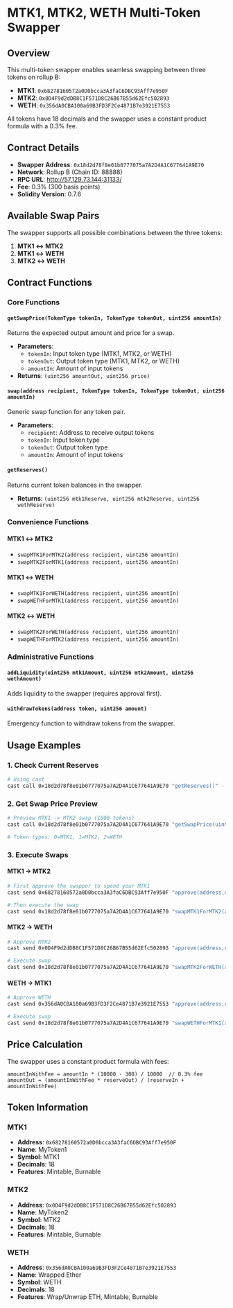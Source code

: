 # MTK1, MTK2, WETH Multi-Token Swapper

## Overview

This multi-token swapper enables seamless swapping between three tokens on rollup B:
- **MTK1**: `0x68278160572a0D0bcca3A3faC6DBC93Aff7e950F`
- **MTK2**: `0x0D4F9d2dDB8C1F571D8C26B67B55d62Efc502893`
- **WETH**: `0x356dA0CBA100a69B3FD3F2Ce4871B7e3921E7553`

All tokens have 18 decimals and the swapper uses a constant product formula with a 0.3% fee.

## Contract Details

- **Swapper Address**: `0x18d2d78f8e01b0777075a7A2D4A1C677641A9E70`
- **Network**: Rollup B (Chain ID: 88888)
- **RPC URL**: http://57.129.73.144:31133/
- **Fee**: 0.3% (300 basis points)
- **Solidity Version**: 0.7.6

## Available Swap Pairs

The swapper supports all possible combinations between the three tokens:

1. **MTK1 ↔ MTK2**
2. **MTK1 ↔ WETH**
3. **MTK2 ↔ WETH**

## Contract Functions

### Core Functions

#### `getSwapPrice(TokenType tokenIn, TokenType tokenOut, uint256 amountIn)`
Returns the expected output amount and price for a swap.
- **Parameters**:
  - `tokenIn`: Input token type (MTK1, MTK2, or WETH)
  - `tokenOut`: Output token type (MTK1, MTK2, or WETH)
  - `amountIn`: Amount of input tokens
- **Returns**: `(uint256 amountOut, uint256 price)`

#### `swap(address recipient, TokenType tokenIn, TokenType tokenOut, uint256 amountIn)`
Generic swap function for any token pair.
- **Parameters**:
  - `recipient`: Address to receive output tokens
  - `tokenIn`: Input token type
  - `tokenOut`: Output token type
  - `amountIn`: Amount of input tokens

#### `getReserves()`
Returns current token balances in the swapper.
- **Returns**: `(uint256 mtk1Reserve, uint256 mtk2Reserve, uint256 wethReserve)`

### Convenience Functions

#### MTK1 ↔ MTK2
- `swapMTK1ForMTK2(address recipient, uint256 amountIn)`
- `swapMTK2ForMTK1(address recipient, uint256 amountIn)`

#### MTK1 ↔ WETH
- `swapMTK1ForWETH(address recipient, uint256 amountIn)`
- `swapWETHForMTK1(address recipient, uint256 amountIn)`

#### MTK2 ↔ WETH
- `swapMTK2ForWETH(address recipient, uint256 amountIn)`
- `swapWETHForMTK2(address recipient, uint256 amountIn)`

### Administrative Functions

#### `addLiquidity(uint256 mtk1Amount, uint256 mtk2Amount, uint256 wethAmount)`
Adds liquidity to the swapper (requires approval first).

#### `withdrawTokens(address token, uint256 amount)`
Emergency function to withdraw tokens from the swapper.

## Usage Examples

### 1. Check Current Reserves

```bash
# Using cast
cast call 0x18d2d78f8e01b0777075a7A2D4A1C677641A9E70 "getReserves()" --rpc-url http://57.129.73.144:31133/
```

### 2. Get Swap Price Preview

```bash
# Preview MTK1 -> MTK2 swap (1000 tokens)
cast call 0x18d2d78f8e01b0777075a7A2D4A1C677641A9E70 "getSwapPrice(uint8,uint8,uint256)" 0 1 1000000000000000000000 --rpc-url http://57.129.73.144:31133/

# Token types: 0=MTK1, 1=MTK2, 2=WETH
```

### 3. Execute Swaps

#### MTK1 -> MTK2
```bash
# First approve the swapper to spend your MTK1
cast send 0x68278160572a0D0bcca3A3faC6DBC93Aff7e950F "approve(address,uint256)" 0x18d2d78f8e01b0777075a7A2D4A1C677641A9E70 1000000000000000000000 --rpc-url http://57.129.73.144:31133/ --private-key PRIVAT_KEY

# Then execute the swap
cast send 0x18d2d78f8e01b0777075a7A2D4A1C677641A9E70 "swapMTK1ForMTK2(address,uint256)" 0x4da9f34f83d608cAB03868662e93c96Bc9793495 1000000000000000000000 --rpc-url http://57.129.73.144:31133/ --private-key PRIVAT_KEY
```

#### MTK2 -> WETH
```bash
# Approve MTK2
cast send 0x0D4F9d2dDB8C1F571D8C26B67B55d62Efc502893 "approve(address,uint256)" 0x18d2d78f8e01b0777075a7A2D4A1C677641A9E70 1000000000000000000000 --rpc-url http://57.129.73.144:31133/ --private-key PRIVAT_KEY

# Execute swap
cast send 0x18d2d78f8e01b0777075a7A2D4A1C677641A9E70 "swapMTK2ForWETH(address,uint256)" 0x4da9f34f83d608cAB03868662e93c96Bc9793495 1000000000000000000000 --rpc-url http://57.129.73.144:31133/ --private-key PRIVAT_KEY
```

#### WETH -> MTK1
```bash
# Approve WETH
cast send 0x356dA0CBA100a69B3FD3F2Ce4871B7e3921E7553 "approve(address,uint256)" 0x18d2d78f8e01b0777075a7A2D4A1C677641A9E70 1000000000000000000000 --rpc-url http://57.129.73.144:31133/ --private-key PRIVAT_KEY

# Execute swap
cast send 0x18d2d78f8e01b0777075a7A2D4A1C677641A9E70 "swapWETHForMTK1(address,uint256)" 0x4da9f34f83d608cAB03868662e93c96Bc9793495 1000000000000000000000 --rpc-url http://57.129.73.144:31133/ --private-key PRIVAT_KEY
```

## Price Calculation

The swapper uses a constant product formula with fees:

```
amountInWithFee = amountIn * (10000 - 300) / 10000  // 0.3% fee
amountOut = (amountInWithFee * reserveOut) / (reserveIn + amountInWithFee)
```

## Token Information

### MTK1
- **Address**: `0x68278160572a0D0bcca3A3faC6DBC93Aff7e950F`
- **Name**: MyToken1
- **Symbol**: MTK1
- **Decimals**: 18
- **Features**: Mintable, Burnable

### MTK2
- **Address**: `0x0D4F9d2dDB8C1F571D8C26B67B55d62Efc502893`
- **Name**: MyToken2
- **Symbol**: MTK2
- **Decimals**: 18
- **Features**: Mintable, Burnable

### WETH
- **Address**: `0x356dA0CBA100a69B3FD3F2Ce4871B7e3921E7553`
- **Name**: Wrapped Ether
- **Symbol**: WETH
- **Decimals**: 18
- **Features**: Wrap/Unwrap ETH, Mintable, Burnable
